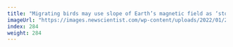 ```yaml
---
title: "Migrating birds may use slope of Earth’s magnetic field as ‘stop sign’"
imageUrl: "https://images.newscientist.com/wp-content/uploads/2022/01/27132225/PRI_220105776.jpg?width=600"
index: 284
weight: 284
---
```

